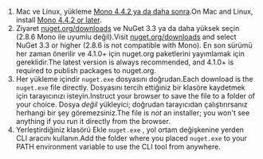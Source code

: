 1. <span data-ttu-id="6dda7-101">Mac ve Linux, yükleme [Mono 4.4.2 ya da daha sonra](http://www.mono-project.com/docs/getting-started/install/).</span><span class="sxs-lookup"><span data-stu-id="6dda7-101">On Mac and Linux, install [Mono 4.4.2 or later](http://www.mono-project.com/docs/getting-started/install/).</span></span>
2. <span data-ttu-id="6dda7-102">Ziyaret [nuget.org/downloads](https://nuget.org/downloads) ve NuGet 3.3 ya da daha yüksek seçin (2.8.6 Mono ile uyumlu değil).</span><span class="sxs-lookup"><span data-stu-id="6dda7-102">Visit [nuget.org/downloads](https://nuget.org/downloads) and select NuGet 3.3 or higher (2.8.6 is not compatible with Mono).</span></span> <span data-ttu-id="6dda7-103">En son sürümü her zaman önerilir ve 4.1.0+ için nuget.org paketlerini yayımlamak için gereklidir.</span><span class="sxs-lookup"><span data-stu-id="6dda7-103">The latest version is always recommended, and 4.1.0+ is required to publish packages to nuget.org.</span></span>
3. <span data-ttu-id="6dda7-104">Her yükleme içindir `nuget.exe` dosyasını doğrudan.</span><span class="sxs-lookup"><span data-stu-id="6dda7-104">Each download is the `nuget.exe` file directly.</span></span> <span data-ttu-id="6dda7-105">Dosyasını tercih ettiğiniz bir klasöre kaydetmek için tarayıcınızı isteyin.</span><span class="sxs-lookup"><span data-stu-id="6dda7-105">Instruct your browser to save the file to a folder of your choice.</span></span> <span data-ttu-id="6dda7-106">Dosya *değil* yükleyici; doğrudan tarayıcıdan çalıştırırsanız herhangi bir şey göremezsiniz.</span><span class="sxs-lookup"><span data-stu-id="6dda7-106">The file is *not* an installer; you won't see anything if you run it directly from the browser.</span></span>
4. <span data-ttu-id="6dda7-107">Yerleştirdiğiniz klasörü Ekle `nuget.exe` , yol ortam değişkenine yerden CLI aracını kullanın.</span><span class="sxs-lookup"><span data-stu-id="6dda7-107">Add the folder where you placed `nuget.exe` to your PATH environment variable to use the CLI tool from anywhere.</span></span>